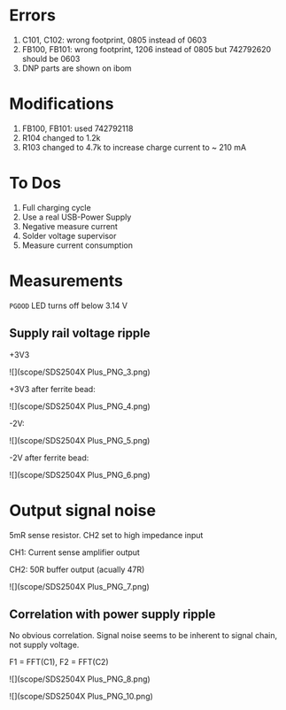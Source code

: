 # Errors

1. C101, C102: wrong footprint, 0805 instead of 0603
2. FB100, FB101: wrong footprint, 1206 instead of 0805 but 742792620 should be 0603
3. DNP parts are shown on ibom

# Modifications

1. FB100, FB101: used 742792118
1. R104 changed to 1.2k
1. R103 changed to 4.7k to increase charge current to ~ 210 mA

# To Dos

1. Full charging cycle
2. Use a real USB-Power Supply
3. Negative measure current
4. Solder voltage supervisor
5. Measure current consumption

# Measurements

`PGOOD` LED turns off below 3.14 V

## Supply rail voltage ripple

+3V3

![](scope/SDS2504X Plus_PNG_3.png)

+3V3 after ferrite bead:

![](scope/SDS2504X Plus_PNG_4.png)

-2V:

![](scope/SDS2504X Plus_PNG_5.png)

-2V after ferrite bead:

![](scope/SDS2504X Plus_PNG_6.png)

# Output signal noise

5mR sense resistor. CH2 set to high impedance input

CH1: Current sense amplifier output

CH2: 50R buffer output (acually 47R)

![](scope/SDS2504X Plus_PNG_7.png)

## Correlation with power supply ripple

No obvious correlation. Signal noise seems to be inherent to signal chain, not supply voltage.

F1 = FFT(C1), F2 = FFT(C2)

![](scope/SDS2504X Plus_PNG_8.png)

![](scope/SDS2504X Plus_PNG_10.png)
